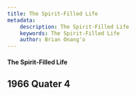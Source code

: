 ```yaml
---
title: The Spirit-Filled Life
metadata:
    description: The Spirit-Filled Life
    keywords: The Spirit-Filled Life
    author: Brian Onang'o
---
```


#### The Spirit-Filled Life

## 1966 Quater 4
